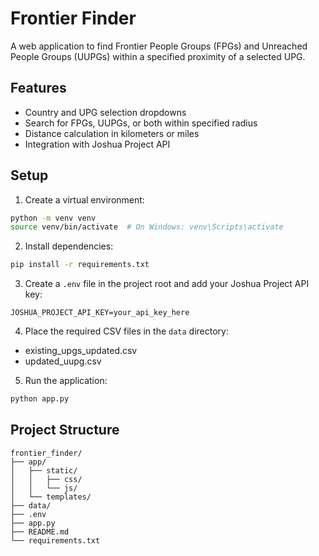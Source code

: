 # Frontier Finder

A web application to find Frontier People Groups (FPGs) and Unreached People Groups (UUPGs) within a specified proximity of a selected UPG.

## Features
- Country and UPG selection dropdowns
- Search for FPGs, UUPGs, or both within specified radius
- Distance calculation in kilometers or miles
- Integration with Joshua Project API

## Setup
1. Create a virtual environment:
```bash
python -m venv venv
source venv/bin/activate  # On Windows: venv\Scripts\activate
```

2. Install dependencies:
```bash
pip install -r requirements.txt
```

3. Create a `.env` file in the project root and add your Joshua Project API key:
```
JOSHUA_PROJECT_API_KEY=your_api_key_here
```

4. Place the required CSV files in the `data` directory:
- existing_upgs_updated.csv
- updated_uupg.csv

5. Run the application:
```bash
python app.py
```

## Project Structure
```
frontier_finder/
├── app/
│   ├── static/
│   │   ├── css/
│   │   └── js/
│   └── templates/
├── data/
├── .env
├── app.py
├── README.md
└── requirements.txt
```
